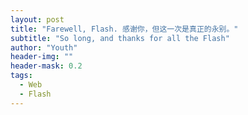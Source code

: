 ```yaml
---
layout: post
title: "Farewell, Flash. 感谢你，但这一次是真正的永别。"
subtitle: "So long, and thanks for all the Flash"
author: "Youth"
header-img: ""
header-mask: 0.2
tags:
  - Web
  - Flash
---
```


